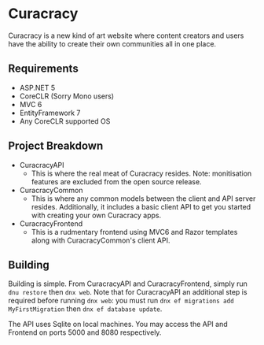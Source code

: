 # Curacracy

Curacracy is a new kind of art website where content creators and users have the ability to create their own communities all in one place.

## Requirements

* ASP.NET 5
* CoreCLR (Sorry Mono users)
* MVC 6
* EntityFramework 7
* Any CoreCLR supported OS

## Project Breakdown

* CuracracyAPI
  * This is where the real meat of Curacracy resides.  Note: monitisation features are excluded from the open source release.
* CuracracyCommon
  * This is where any common models between the client and API server resides.  Additionally, it includes a basic client API to get you started with creating your own Curacracy apps.
* CuracracyFrontend
  * This is a rudmentary frontend using MVC6 and Razor templates along with CuracracyCommon's client API.

## Building

Building is simple.  From CuracracyAPI and CuracracyFrontend, simply run `dnu restore` then `dnx web`.  Note that for CuracracyAPI an additional step is required before running `dnx web`: you must run `dnx ef migrations add MyFirstMigration` then `dnx ef database update`.

The API uses Sqlite on local machines.  You may access the API and Frontend on ports 5000 and 8080 respectively.
